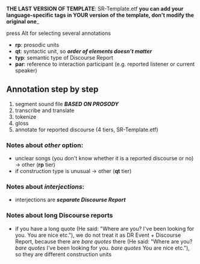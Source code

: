 __THE LAST VERSION OF TEMPLATE__: SR-Template.etf
__you can add your language-specific tags in YOUR version of the template, don't modify the original one___

press Alt for selecting several annotations

- __rp__: prosodic units
- __qt__: syntactic unit, so ***order of elements doesn’t matter***
- __typ__: semantic type of Discourse Report
- __par__: reference to interaction participant (e.g. reported listener or current speaker)

## Annotation step by step
1. segment sound file ***BASED ON PROSODY***
2. transcribe and translate
3. tokenize 
4. gloss
5. annotate for reported discourse (4 tiers, SR-Template.etf)


### Notes about *other* option:

- unclear songs (you don't know whether it is a reported discourse or no) -> other (__rp__ tier)
- if construction type is unusual -> other (__qt__ tier) 

### Notes about *interjections*:

- interjections are ***separate Discourse Report*** 

### Notes about long Discourse reports

- if you have a long quote (He said: "Where are you? I've been looking for you. You are nice etc."), we do not treat it as DR Event + Discourse Report, because there are *bare quotes* there (He said: "Where are you? *bare quotes* I've been looking for you. *bare quotes* You are nice etc."), so they are different construction units

